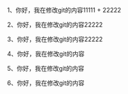 1、你好，我在修改git的内容11111 + 22222

2、你好，我在修改git的内容22222

3、你好，我在修改git的内容22222

4、你好，我在修改git的内容

5、你好，我在修改git的内容

6、你好，我在修改git的内容

